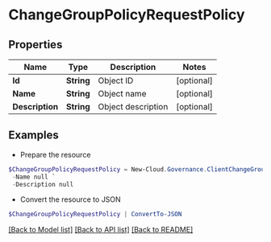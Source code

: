 # ChangeGroupPolicyRequestPolicy
## Properties

Name | Type | Description | Notes
------------ | ------------- | ------------- | -------------
**Id** | **String** | Object ID | [optional] 
**Name** | **String** | Object name | [optional] 
**Description** | **String** | Object description | [optional] 

## Examples

- Prepare the resource
```powershell
$ChangeGroupPolicyRequestPolicy = New-Cloud.Governance.ClientChangeGroupPolicyRequestPolicy  -Id null `
 -Name null `
 -Description null
```

- Convert the resource to JSON
```powershell
$ChangeGroupPolicyRequestPolicy | ConvertTo-JSON
```

[[Back to Model list]](../README.md#documentation-for-models) [[Back to API list]](../README.md#documentation-for-api-endpoints) [[Back to README]](../README.md)

